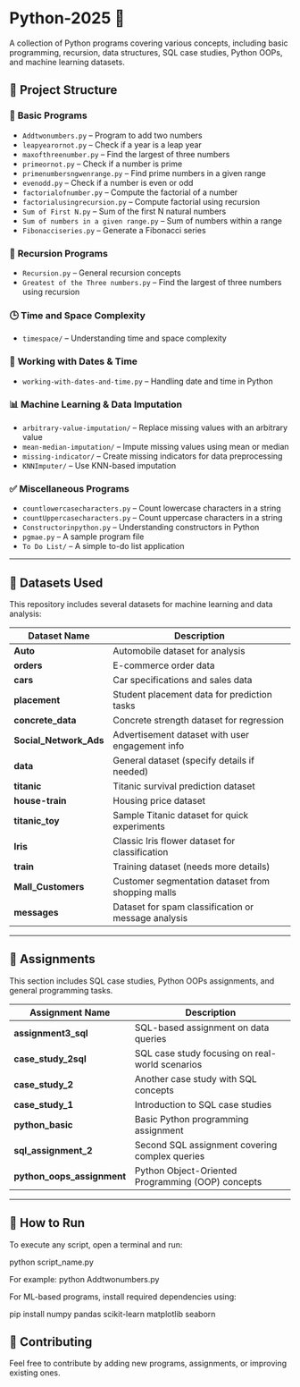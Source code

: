 # Python-2025 🐍  
A collection of Python programs covering various concepts, including basic programming, recursion, data structures, SQL case studies, Python OOPs, and machine learning datasets.

## 📌 Project Structure  

### 🔢 **Basic Programs**  
- `Addtwonumbers.py` – Program to add two numbers  
- `leapyearornot.py` – Check if a year is a leap year  
- `maxofthreenumber.py` – Find the largest of three numbers  
- `primeornot.py` – Check if a number is prime  
- `primenumbersngwenrange.py` – Find prime numbers in a given range  
- `evenodd.py` – Check if a number is even or odd  
- `factorialofnumber.py` – Compute the factorial of a number  
- `factorialusingrecursion.py` – Compute factorial using recursion  
- `Sum of First N.py` – Sum of the first N natural numbers  
- `Sum of numbers in a given range.py` – Sum of numbers within a range  
- `Fibonacciseries.py` – Generate a Fibonacci series  

### 🔄 **Recursion Programs**  
- `Recursion.py` – General recursion concepts  
- `Greatest of the Three numbers.py` – Find the largest of three numbers using recursion  

### 🕒 **Time and Space Complexity**  
- `timespace/` – Understanding time and space complexity  

### 📅 **Working with Dates & Time**  
- `working-with-dates-and-time.py` – Handling date and time in Python  

### 📊 **Machine Learning & Data Imputation**  
- `arbitrary-value-imputation/` – Replace missing values with an arbitrary value  
- `mean-median-imputation/` – Impute missing values using mean or median  
- `missing-indicator/` – Create missing indicators for data preprocessing  
- `KNNImputer/` – Use KNN-based imputation  

### ✅ **Miscellaneous Programs**  
- `countlowercasecharacters.py` – Count lowercase characters in a string  
- `countUppercasecharacters.py` – Count uppercase characters in a string  
- `Constructorinpython.py` – Understanding constructors in Python  
- `pgmae.py` – A sample program file  
- `To Do List/` – A simple to-do list application  

---

## 📂 Datasets Used  
This repository includes several datasets for machine learning and data analysis:

| Dataset Name              | Description |
|---------------------------|------------|
| **Auto**                  | Automobile dataset for analysis |
| **orders**                | E-commerce order data |
| **cars**                  | Car specifications and sales data |
| **placement**             | Student placement data for prediction tasks |
| **concrete_data**         | Concrete strength dataset for regression |
| **Social_Network_Ads**    | Advertisement dataset with user engagement info |
| **data**                  | General dataset (specify details if needed) |
| **titanic**               | Titanic survival prediction dataset |
| **house-train**           | Housing price dataset |
| **titanic_toy**           | Sample Titanic dataset for quick experiments |
| **Iris**                  | Classic Iris flower dataset for classification |
| **train**                 | Training dataset (needs more details) |
| **Mall_Customers**        | Customer segmentation dataset from shopping malls |
| **messages**              | Dataset for spam classification or message analysis |

---

## 📝 Assignments  
This section includes SQL case studies, Python OOPs assignments, and general programming tasks.

| Assignment Name                  | Description |
|-----------------------------------|------------|
| **assignment3_sql**               | SQL-based assignment on data queries |
| **case_study_2sql**               | SQL case study focusing on real-world scenarios |
| **case_study_2**                  | Another case study with SQL concepts |
| **case_study_1**                  | Introduction to SQL case studies |
| **python_basic**                  | Basic Python programming assignment |
| **sql_assignment_2**              | Second SQL assignment covering complex queries |
| **python_oops_assignment**        | Python Object-Oriented Programming (OOP) concepts |

---

## 🚀 How to Run  
To execute any script, open a terminal and run:  

python script_name.py

For example:
python Addtwonumbers.py

For ML-based programs, install required dependencies using:

pip install numpy pandas scikit-learn matplotlib seaborn


## 🤝 Contributing
Feel free to contribute by adding new programs, assignments, or improving existing ones.


